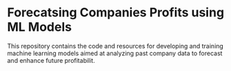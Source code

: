 # Forecatsing Companies Profits using ML Models
This repository contains the code and resources for developing and training machine learning models aimed at analyzing past company data to forecast and enhance future profitabilit.
